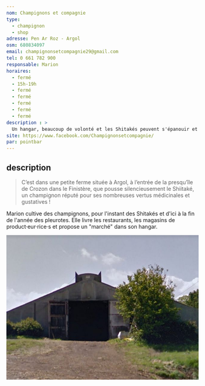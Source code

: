 ```yaml
---
nom: Champignons et compagnie
type: 
  - champignon
  - shop
adresse: Pen Ar Roz - Argol
osm: 680834097
email: champignonsetcompagnie29@gmail.com
tel: 0 661 782 900
responsable: Marion
horaires:
  - fermé
  - 15h-19h
  - fermé
  - fermé
  - fermé
  - fermé
  - fermé
description : >
  Un hangar, beaucoup de volonté et les Shitakés peuvent s'épanouir et pousser tranquillement. Marion les récoltes quotidiennement avec soin pour les chefs et les boutiques de la presqu'île.
site: https://www.facebook.com/Champignonsetcompagnie/
par: pointbar
---
```


## description

> C’est dans une petite ferme située à Argol, à l’entrée de la presqu’île de Crozon dans le Finistère, que pousse silencieusement le Shiitaké, un champignon réputé pour ses nombreuses vertus médicinales et gustatives !

Marion cultive des champignons, pour l'instant des Shitakés et d'ici à la fin de l'année des pleurotes. Elle livre les restaurants, les magasins de product·eur·rice·s et propose un "marché" dans son hangar.

![Champignons et compagnie](./media/champignons-et-compagnie.jpg)
